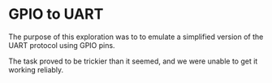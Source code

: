 # GPIO to UART 
The purpose of this exploration was to to emulate a simplified version of the UART protocol using GPIO pins.

The task proved to be trickier than it seemed, and we were unable to get it working reliably. 